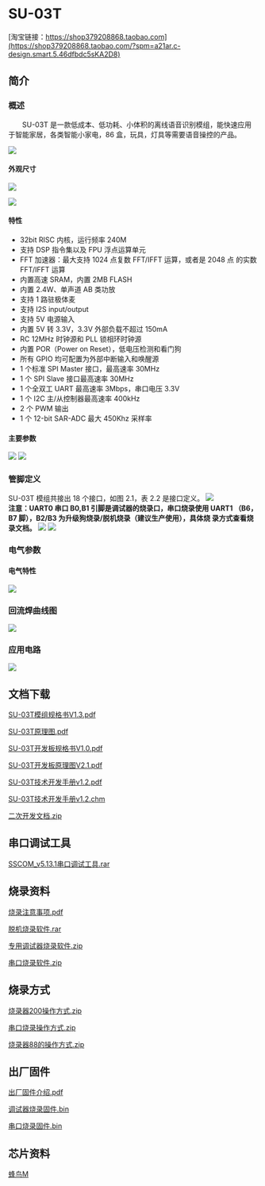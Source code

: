 # SU-03T

[淘宝链接：https://shop379208868.taobao.com](https://shop379208868.taobao.com/?spm=a21ar.c-design.smart.5.46dfbdc5sKA2D8)

## 简介

### 概述

&emsp;&emsp;SU-03T 是一款低成本、低功耗、小体积的离线语音识别模组，能快速应用于智能家居，各类智能小家电，86 盒，玩具，灯具等需要语音操控的产品。

![ ](../../_static/document/SU-03T/img1.png "功能框图")

#### 外观尺寸

![ ](../../_static/document/SU-03T/img2.png "外观尺寸")

![ ](../../_static/document/SU-03T/img3.png "外观尺寸")

#### 特性

- 32bit RISC 内核，运行频率 240M
- 支持 DSP 指令集以及 FPU 浮点运算单元
- FFT 加速器：最大支持 1024 点复数 FFT/IFFT 运算，或者是 2048 点 的实数 FFT/IFFT 运算
- 内置高速 SRAM，内置 2MB FLASH
- 内置 2.4W、单声道 AB 类功放
- 支持 1 路驻极体麦
- 支持 I2S input/output
- 支持 5V 电源输入
- 内置 5V 转 3.3V，3.3V 外部负载不超过 150mA
- RC 12MHz 时钟源和 PLL 锁相环时钟源
- 内置 POR（Power on Reset），低电压检测和看门狗
- 所有 GPIO 均可配置为外部中断输入和唤醒源
- 1 个标准 SPI Master 接口，最高速率 30MHz
- 1 个 SPI Slave 接口最高速率 30MHz
- 1 个全双工 UART 最高速率 3Mbps，串口电压 3.3V
- 1 个 I2C 主/从控制器最高速率 400kHz
- 2 个 PWM 输出
- 1 个 12-bit SAR-ADC 最大 450Khz 采样率

#### 主要参数

![ ](../../_static/document/SU-03T/img4.png "主要参数")
![ ](../../_static/document/SU-03T/img5.png "主要参数")

### 管脚定义

SU-03T 模组共接出 18 个接口，如图 2.1，表 2.2 是接口定义。
![ ](../../_static/document/SU-03T/img6.png "管脚示意图")
<br/>**注意：UART0 串口 B0,B1 引脚是调试器的烧录口，串口烧录使用 UART1 （B6，B7 脚），B2/B3 为升级狗烧录/脱机烧录（建议生产使用），具体烧 录方式查看烧录文档。**
![ ](../../_static/document/SU-03T/img7.png "管脚功能定义")
![ ](../../_static/document/SU-03T/img8.png "管脚功能定义")

### 电气参数

#### 电气特性

![ ](../../_static/document/SU-03T/img9.png "电气特性")

### 回流焊曲线图

![ ](../../_static/document/SU-03T/img10.png "回流焊曲线图")

### 应用电路

![ ](../../_static/document/SU-03T/img11.png "应用电路")

## 文档下载

[SU-03T模组规格书V1.3.pdf](../../_static/document/SU-03T/SU-03T%E6%A8%A1%E7%BB%84%E8%A7%84%E6%A0%BC%E4%B9%A6V1.3.pdf)

[SU-03T原理图.pdf](../../_static/document/SU-03T/SU-03T%E5%8E%9F%E7%90%86%E5%9B%BE.pdf)

[SU-03T开发板规格书V1.0.pdf](../../_static/document/SU-03T/SU-03T%E5%BC%80%E5%8F%91%E6%9D%BF%E8%A7%84%E6%A0%BC%E4%B9%A6V1.0.pdf)

[SU-03T开发板原理图V2.1.pdf](../../_static/document/SU-03T/SU-03T_EVB%20SCH%20V2.1.pdf)

[SU-03T技术开发手册v1.2.pdf](../../_static/document/SU-03T/SU-03T%E6%8A%80%E6%9C%AF%E6%89%8B%E5%86%8Cv1.2.pdf)

[SU-03T技术开发手册v1.2.chm](../../_static/document/SU-03T/SU-03T%E6%8A%80%E6%9C%AF%E5%BC%80%E5%8F%91%E6%89%8B%E5%86%8Cv1.2.chm)

[二次开发文档.zip](../../_static/document/SU-03T/%E4%BA%8C%E6%AC%A1%E5%BC%80%E5%8F%91%E6%96%87%E6%A1%A3.zip)

## 串口调试工具

[SSCOM_v5.13.1串口调试工具.rar](../../_static/document/SU-03T/SSCOM_v5.13.1%E4%B8%B2%E5%8F%A3%E8%B0%83%E8%AF%95%E5%B7%A5%E5%85%B7.rar)

## 烧录资料

[烧录注意事项.pdf](../../_static/document/SU-03T/%E7%83%A7%E5%BD%95%E6%B3%A8%E6%84%8F%E4%BA%8B%E9%A1%B9.pdf)

[脱机烧录软件.rar](../../_static/document/SU-03T/%E8%84%B1%E6%9C%BA%E7%83%A7%E5%BD%95%E8%BD%AF%E4%BB%B6.rar)

[专用调试器烧录软件.zip](../../_static/document/SU-03T/Hummingbird-M-Production-Tool.zip
)

[串口烧录软件.zip](../../_static/document/SU-03T/Hummingbird-M-Update-Tool.zip)

## 烧录方式
[烧录器200操作方式.zip](../../_static/document/SU-03T/%E7%83%A7%E5%BD%95%E5%99%A8200%E7%9A%84%E6%93%8D%E4%BD%9C%E6%96%B9%E5%BC%8F.zip)

[串口烧录操作方式.zip](../../_static/document/SU-03T/%E4%B8%B2%E5%8F%A3%E7%83%A7%E5%BD%95%E7%9A%84%E6%93%8D%E4%BD%9C%E6%96%B9%E5%BC%8F.zip)

[烧录器88的操作方式.zip](../../_static/document/SU-03T/%E7%83%A7%E5%BD%95%E5%99%A888%E7%9A%84%E6%93%8D%E4%BD%9C%E6%96%B9%E5%BC%8F.zip)

## 出厂固件

[出厂固件介绍.pdf](../../_static/document/SU-03T/%E5%87%BA%E5%8E%82%E5%9B%BA%E4%BB%B6%E4%BB%8B%E7%BB%8D.pdf)

[调试器烧录固件.bin](../../_static/document/SU-03T/jx_su_03t_release.bin)

[串口烧录固件.bin](../../_static/document/SU-03T/jx_su_03t_release_update.bin)

## 芯片资料

[蜂鸟M](../chip/M.md)
